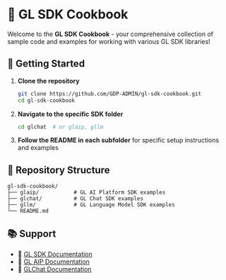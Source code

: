 # 🍳 GL SDK Cookbook

Welcome to the **GL SDK Cookbook** - your comprehensive collection of sample code and examples for working with various GL SDK libraries!

## 🚀 Getting Started

1. **Clone the repository**

   ```bash
   git clone https://github.com/GDP-ADMIN/gl-sdk-cookbook.git
   cd gl-sdk-cookbook
   ```

2. **Navigate to the specific SDK folder**

   ```bash
   cd glchat  # or glaip, gllm
   ```

3. **Follow the README in each subfolder** for specific setup instructions and examples

## 📂 Repository Structure

```
gl-sdk-cookbook/
├── glaip/           # GL AI Platform SDK examples
├── glchat/          # GL Chat SDK examples
├── gllm/            # GL Language Model SDK examples
└── README.md
```

## 📚 Support

- 📘 [GL SDK Documentation](https://gdplabs.gitbook.io/sdk)
- 📘 [GL AIP Documentation](https://gdplabs.gitbook.io/gl-aip)
- 📘 [GLChat Documentation](https://gdplabs.gitbook.io/glchat)
